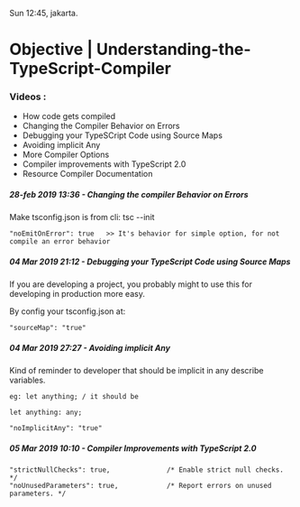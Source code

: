 Sun 12:45, jakarta.

# Objective | Understanding-the-TypeScript-Compiler

### Videos :

- How code gets compiled
- Changing the Compiler Behavior on Errors
- Debugging your TypeSCript Code using Source Maps
- Avoiding implicit Any
- More Compiler Options
- Compiler improvements with TypeScript 2.0
- Resource Compiler Documentation


##### 28-feb 2019 13:36 - Changing the compiler Behavior on Errors

Make tsconfig.json is from cli: tsc --init

    "noEmitOnError": true   >> It's behavior for simple option, for not compile an error behavior


##### 04 Mar 2019 21:12 - Debugging your TypeScript Code using Source Maps

If you are developing a project, you probably might to use this for developing
in production more easy.

By config your tsconfig.json at:

    "sourceMap": "true"


##### 04 Mar 2019 27:27 - Avoiding implicit Any

Kind of reminder to developer that should be implicit in any describe variables.

    eg: let anything; / it should be

    let anything: any;

    "noImplicitAny": "true"


##### 05 Mar 2019 10:10 - Compiler Improvements with TypeScript 2.0

    "strictNullChecks": true,              /* Enable strict null checks. */
    "noUnusedParameters": true,            /* Report errors on unused parameters. */

